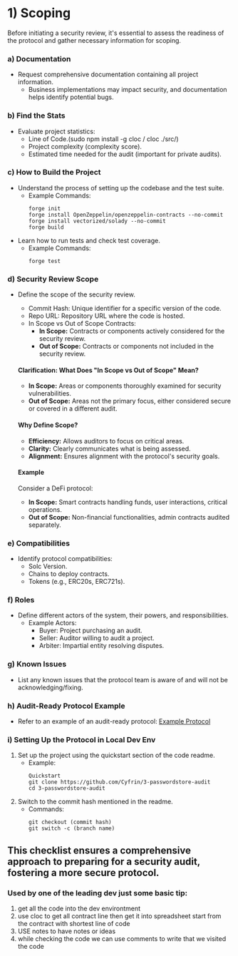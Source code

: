 # 1) Scoping

Before initiating a security review, it's essential to assess the readiness of the protocol and gather necessary information for scoping.

### a) Documentation
- Request comprehensive documentation containing all project information.
  - Business implementations may impact security, and documentation helps identify potential bugs.

### b) Find the Stats
- Evaluate project statistics:
  - Line of Code.(sudo npm install -g cloc / cloc ./src/)
  - Project complexity (complexity score).
  - Estimated time needed for the audit (important for private audits).

### c) How to Build the Project
- Understand the process of setting up the codebase and the test suite.
  - Example Commands:
    ```
    forge init
    forge install OpenZeppelin/openzeppelin-contracts --no-commit
    forge install vectorized/solady --no-commit
    forge build
    ```
- Learn how to run tests and check test coverage.
  - Example Commands:
    ```
    forge test
    ```

### d) Security Review Scope
- Define the scope of the security review.
  - Commit Hash: Unique identifier for a specific version of the code.
  - Repo URL: Repository URL where the code is hosted.
  - In Scope vs Out of Scope Contracts:
    - **In Scope:** Contracts or components actively considered for the security review.
    - **Out of Scope:** Contracts or components not included in the security review.

  #### Clarification: What Does "In Scope vs Out of Scope" Mean?
  - **In Scope:** Areas or components thoroughly examined for security vulnerabilities.
  - **Out of Scope:** Areas not the primary focus, either considered secure or covered in a different audit.

  #### Why Define Scope?
  - **Efficiency:** Allows auditors to focus on critical areas.
  - **Clarity:** Clearly communicates what is being assessed.
  - **Alignment:** Ensures alignment with the protocol's security goals.

  #### Example
  Consider a DeFi protocol:
  - **In Scope:** Smart contracts handling funds, user interactions, critical operations.
  - **Out of Scope:** Non-financial functionalities, admin contracts audited separately.

### e) Compatibilities
- Identify protocol compatibilities:
  - Solc Version.
  - Chains to deploy contracts.
  - Tokens (e.g., ERC20s, ERC721s).

### f) Roles
- Define different actors of the system, their powers, and responsibilities.
  - Example Actors:
    - Buyer: Project purchasing an audit.
    - Seller: Auditor willing to audit a project.
    - Arbiter: Impartial entity resolving disputes.

### g) Known Issues
- List any known issues that the protocol team is aware of and will not be acknowledging/fixing.

### h) Audit-Ready Protocol Example
- Refer to an example of an audit-ready protocol:
  [Example Protocol](https://github.com/Cyfrin/3-passwordstore-audit/tree/onboarded#test-coverage)

### i) Setting Up the Protocol in Local Dev Env
1. Set up the project using the quickstart section of the code readme.
   - Example:
     ```
     Quickstart
     git clone https://github.com/Cyfrin/3-passwordstore-audit
     cd 3-passwordstore-audit
     ```
2. Switch to the commit hash mentioned in the readme.
   - Commands:
     ```
     git checkout (commit hash)
     git switch -c (branch name)
     ```

This checklist ensures a comprehensive approach to preparing for a security audit, fostering a more secure protocol.
----------------------------------------------------------------------------------------------------------------------------------------
### Used by one of the leading dev just some basic tip:
  1) get all the code into the dev environtment
  2) use cloc to get all contract line then get it into spreadsheet start from the contract with shortest line of code
  3) USE notes to have notes or ideas
  4) while checking the code we can use comments to write that we visited the code

